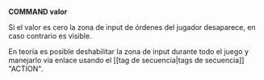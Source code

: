 **COMMAND valor**

Si el valor es cero la zona de input de órdenes del jugador desaparece, en caso contrario es visible.

En teoría es posible deshabilitar la zona de input durante todo el juego y manejarlo via enlace usando el [[tag de secuencia|tags de secuencia]] "ACTION".